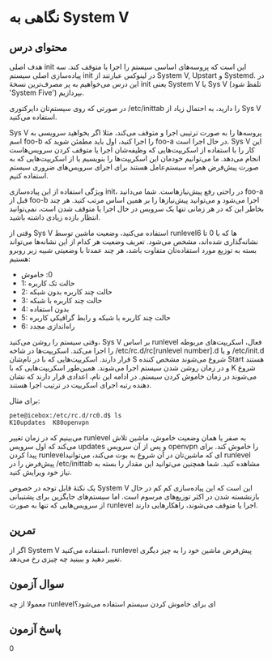 # نگاهی به System V

## محتوای درس

هدف اصلی init این است که پروسه‌های اساسی سیستم را اجرا یا متوقف کند. سه پیاده‌سازی
اصلی سیستم init در لینوکس عبارتند از System V, Upstart و Systemd. در این درس
می‌خواهیم به پر مصرف‌ترین نسخهٔ init یعنی System V یا Sys V (تلفظ شود 'System
Five') بپردازیم.

در صورتی که روی سیستم‌تان دایرکتوری ‎/etc/inittab را دارید‌، به احتمال زیاد از Sys
V استفاده می‌کنید.

‏Sys V پروسه‌ها را به صورت ترتیبی اجرا و متوقف می‌کند‌، مثلا اگر بخواهید سرویسی به
اسم foo-b را اجرا کنید‌، اول باید مطمئن شوید که foo-a در حال اجرا است. Sys V این
کار را با استفاده از اسکریپت‌هایی که وظیفه‌شان اجرا یا متوقف کردن سرویس‌هاست انجام
می‌دهد. ما می‌توانیم خودمان این اسکریپت‌ها را بنویسیم یا از اسکریپت‌هایی که به صورت
پیش‌فرض همراه سیستم‌عامل هستند برای اجرای سرویس‌های ضروری سیستم استفاده کنیم.‌

ویژگی استفاده از این پیاده‌سازی init‌، در راحتی رفع پیش‌نیاز‌هاست. شما می‌دانید foo-a
قبل از foo-b اجرا می‌شود و می‌توانید پیش‌نیاز‌ها را بر همین اساس مرتب کنید. هر چند
بخاطر این که در هر زمانی تنها یک سرویس در حال اجرا یا متوقف شدن است‌، نمی‌توانید
انتظار بازده زیادی داشته باشید.

وقتی از Sys V استفاده می‌کنید‌، وضعیت ماشین توسط runlevel‌ها که با 0 تا 6
نشانه‌گذاری شده‌اند‌، مشخص می‌شود. تعریف وضعیت هر کدام از این نشانه‌ها می‌تواند بسته
به توزیع مورد استفاده‌تان متفاوت باشد، هر چند عمدتا با وضعیتی شبیه زیر روبرو هستیم:

- ‏0: خاموش
- 1: حالت تک کاربره
- 2: حالت چند کاربره بدون شبکه
- 3: حالت چند کاربره با شبکه
- 4: بدون استفاده
- 5: حالت چند کاربره با شبکه و رابط گرافیکی کاربره
- 6: راه‌اندازی مجدد

وقتی سیستم را روشن می‌کنید، Sys V بر اساس runlevel فعال‌، اسکریپت‌های مربوطه را
اجرا می‌کند. اسکریپت‌ها در شاخه ‎/etc/rc.d/rc[runlevel number].d و یا ‎/etc/init.d
قرار دارند. اسکریپت‌هایی که با در نام‌شان S شروع می‌شوند مشخص کننده Start هستند و
در زمان روشن شدن سیستم اجرا می‌شوند. همین‌طور اسکریپت‌هایی که با K شروع می‌شوند در
زمان خاموش کردن سیستم. در ادامه این نام‌، اعدادی قرار دارند که نشان دهنده رتبه
اجرای اسکریپت در ترتیب اجرا هستند.

برای مثال:

```
pete@icebox:/etc/rc.d/rc0.d$ ls
K10updates  K80openvpn        
```

می‌بینیم که در زمان تغییر runlevel به صفر یا همان وضعیت خاموش‌، ماشین تلاش می‌کند
که اول سرویس updates و پس از آن سرویس openvpn را خاموش کند. برای پیدا کردن
runlevel‌ای که ماشین‌تان در آن شروع به بوت می‌کند‌، می‌توانید runlevel پیش‌فرض را در
‎/etc/inittab مشاهده کنید. شما همچنین می‌توانید این مقدار را بسته به نیاز خود
ویرایش کنید.

یک نکتهٔ قابل توجه در خصوص System V این است که این پیاده‌سازی کم کم در حال
بازنشسته شدن در اکثر توزیع‌های مرسوم است. اما سیستم‌های جایگزین برای پشتیبانی از
سرویس‌هایی که تنها به صورت runlevel اجرا یا متوقف می‌شوند‌، راهکارهایی دارند. 

## تمرین

اگر از System V استفاده می‌کنید‌، runlevel پیش‌فرض ماشین خود را به چیز دیگری تغییر دهید و ببینید چه چیزی رخ می‌دهد. 

## سوال آزمون

معمولا از چه runlevel‌ای برای خاموش کردن سیستم استفاده می‌شود؟

## پاسخ آزمون

0

